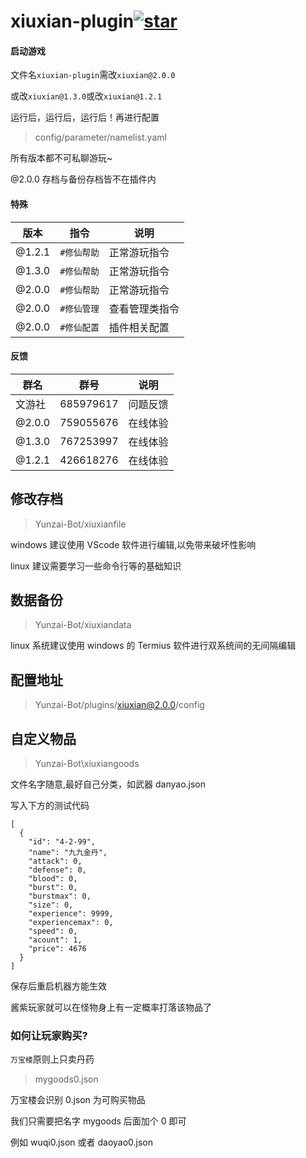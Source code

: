 # xiuxian-plugin<a  href='https://gitee.com/three-point-of-water/xiuxian-plugin/stargazers'><img src='https://gitee.com/three-point-of-water/xiuxian-plugin/badge/star.svg?theme=dark'  alt='star'></img></a>

#### 启动游戏

文件名`xiuxian-plugin`需改`xiuxian@2.0.0`

或改`xiuxian@1.3.0`或改`xiuxian@1.2.1`

运行后，运行后，运行后！再进行配置

> config/parameter/namelist.yaml

所有版本都不可私聊游玩~

@2.0.0 存档与备份存档皆不在插件内

>

#### 特殊

| 版本   | 指令        | 说明           |
| ------ | ----------- | -------------- |
| @1.2.1 | `#修仙帮助` | 正常游玩指令   |
| @1.3.0 | `#修仙帮助` | 正常游玩指令   |
| @2.0.0 | `#修仙帮助` | 正常游玩指令   |
| @2.0.0 | `#修仙管理` | 查看管理类指令 |
| @2.0.0 | `#修仙配置` | 插件相关配置   |

#### 反馈

| 群名   | 群号      | 说明     |
| ------ | --------- | -------- |
| 文游社 | 685979617 | 问题反馈 |
| @2.0.0 | 759055676 | 在线体验 |
| @1.3.0 | 767253997 | 在线体验 |
| @1.2.1 | 426618276 | 在线体验 |

## 修改存档

> Yunzai-Bot/xiuxianfile

windows 建议使用 VScode 软件进行编辑,以免带来破坏性影响

linux 建议需要学习一些命令行等的基础知识

## 数据备份

> Yunzai-Bot/xiuxiandata

linux 系统建议使用 windows 的 Termius 软件进行双系统间的无间隔编辑

## 配置地址

> Yunzai-Bot/plugins/xiuxian@2.0.0/config

## 自定义物品

> Yunzai-Bot\xiuxiangoods

文件名字随意,最好自己分类，如武器 danyao.json

写入下方的测试代码

```
[
  {
    "id": "4-2-99",
    "name": "九九金丹",
    "attack": 0,
    "defense": 0,
    "blood": 0,
    "burst": 0,
    "burstmax": 0,
    "size": 0,
    "experience": 9999,
    "experiencemax": 0,
    "speed": 0,
    "acount": 1,
    "price": 4676
  }
]
```

保存后重启机器方能生效

酱紫玩家就可以在怪物身上有一定概率打落该物品了

### 如何让玩家购买?

`万宝楼`原则上只卖丹药

> mygoods0.json

万宝楼会识别 0.json 为可购买物品

我们只需要把名字 mygoods 后面加个 0 即可

例如 wuqi0.json 或者 daoyao0.json
